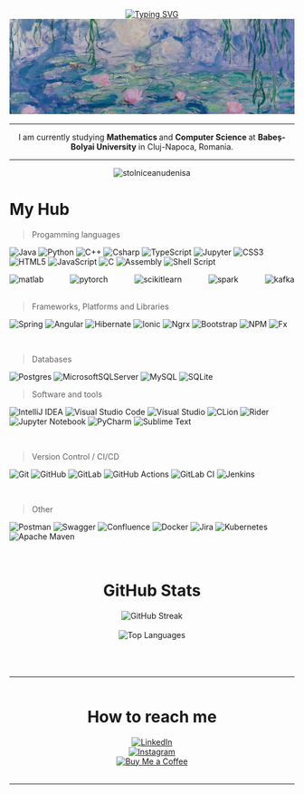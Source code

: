 









<!--
<div align="center" style="position: relative;"> 

  <div align="center">
  <a href="https://git.io/typing-svg">
   <img src="https://readme-typing-svg.demolab.com?font=Libre&pause=1000&color=030A0D&random=false&width=435&lines=Hi!+I+am+Stolniceanu+Denisa.;&size=25" alt="Typing SVG" /></a>
  <img src="https://github.com/stolniceanudenisa/stolniceanudenisa/blob/main/alb-negru.svg"/>
</div> -->

<div align="center" style="position: relative;">
<a href="https://git.io/typing-svg">
   <img src="https://readme-typing-svg.demolab.com?font=Libre&pause=1000&color=030A0D&random=false&width=435&lines=Hi!+I+am+Stolniceanu+Denisa.;&size=25" alt="Typing SVG" /></a>

  <div align="center">
  <img src="https://github.com/stolniceanudenisa/stolniceanudenisa/blob/main/monet poza2.png" />
</div>  
</div> 

<!--
<img align="left" src="https://user-images.githubusercontent.com/65187002/144930161-2f783401-8d27-4fdf-a2f7-cc0ba32f1f1f.gif" width="21%" style="display:inline;"><img align="right" src="https://user-images.githubusercontent.com/65187002/144930161-2f783401-8d27-4fdf-a2f7-cc0ba32f1f1f.gif" width="21%" style="display:inline;"> -->



<!--
<div align="center">
  <img src="https://github.com/stolniceanudenisa/stolniceanudenisa/blob/main/butterfly.gif" />
</div> -->


<hr>
<p align="center">
     I am currently studying <b> Mathematics </b> and <b> Computer Science </b> at <b>Babeș-Bolyai University</b> in Cluj-Napoca, Romania.
</p>


 <hr>
<p align="center"> <img src="https://komarev.com/ghpvc/?username=stolniceanudenisa&label=Profile%20views&color=0e75b6&style=flat" alt="stolniceanudenisa" /> </p>



# My Hub

 <!-- [![](https://visitcount.itsvg.in/api?id=stolniceanudenisa&icon=0&color=1)](https://visitcount.itsvg.in) -->


> Progamming languages

![Java](https://img.shields.io/badge/java-%23CC342D.svg?style=for-the-badge&logo=ruby&logoColor=white)
![Python](https://img.shields.io/badge/python-3670A0?style=for-the-badge&logo=python&logoColor=ffdd54)
![C++](https://img.shields.io/badge/c++-%2300599C.svg?style=for-the-badge&logo=c%2B%2B&logoColor=white)
![Csharp](https://img.shields.io/badge/C%23-239120?style=for-the-badge&logo=csharp&logoColor=white)
![TypeScript](https://img.shields.io/badge/TypeScript-007ACC?style=for-the-badge&logo=typescript&logoColor=white) 
![Jupyter](https://img.shields.io/badge/Jupyter-F37626?style=for-the-badge&logo=jupyter&logoColor=white)
![CSS3](https://img.shields.io/badge/css3-%231572B6.svg?style=for-the-badge&logo=css3&logoColor=white)
![HTML5](https://img.shields.io/badge/html5-%23E34F26.svg?style=for-the-badge&logo=html5&logoColor=white)
![JavaScript](https://img.shields.io/badge/javascript-%23323330.svg?style=for-the-badge&logo=javascript&logoColor=%23F7DF1E)
![C](https://img.shields.io/badge/c-%2300599C.svg?style=for-the-badge&logo=c&logoColor=white)
![Assembly](https://img.shields.io/badge/assembly-%2300599C.svg?style=for-the-badge&logo=c&logoColor=white)
![Shell Script](https://img.shields.io/badge/shell_script-%23121011.svg?style=for-the-badge&logo=gnu-bash&logoColor=white)

 <div style="display: flex; justify-content: space-between;">
    <img src="https://img.shields.io/badge/matlab-%23777BB4.svg?style=for-the-badge&amp;logo=c++&amp;logoColor=white" alt="matlab" />
    <img src="https://img.shields.io/badge/pytorch-%23323335.svg?style=for-the-badge&amp;logo=pytorch&amp;logoColor=%23F7DF1E" alt="pytorch" />
    <img src="https://img.shields.io/badge/scikitlearn-blue.svg?style=for-the-badge&amp;logo=scikitlearn&amp;logoColor=%23F7DF1E" alt="scikitlearn" />
    <img src="https://img.shields.io/badge/spark-%23326ce5.svg?style=for-the-badge&amp;logo=spark&amp;logoColor=white" alt="spark" />  
    <img src="https://img.shields.io/badge/kafka-red.svg?style=for-the-badge&amp;logo=kafka&amp;logoColor=white" alt="kafka" />
</div>


<br/>

> Frameworks, Platforms and Libraries

![Spring](https://img.shields.io/badge/spring-%236DB33F.svg?style=for-the-badge&logo=spring&logoColor=white)
![Angular](https://img.shields.io/badge/angular-%23DD0031.svg?style=for-the-badge&logo=angular&logoColor=white)
![Hibernate](https://img.shields.io/badge/hibernate-%2320232a.svg?style=for-the-badge&logo=react&logoColor=%2361DAFB)
![Ionic](https://img.shields.io/badge/Ionic-3880FF?style=for-the-badge&logo=ionic&logoColor=white)
![Ngrx](https://img.shields.io/badge/ngrx-%2320232a.svg?style=for-the-badge&logo=react&logoColor=%2361DAFB)
![Bootstrap](https://img.shields.io/badge/bootstrap-%23563D7C.svg?style=for-the-badge&logo=bootstrap&logoColor=white)
![NPM](https://img.shields.io/badge/NPM-%23000000.svg?style=for-the-badge&logo=npm&logoColor=white)
![Fx](https://img.shields.io/badge/fx-%23217346.svg?style=for-the-badge&logo=Qt&logoColor=white)
<!--
![Nodejs](https://img.shields.io/badge/Nodejs-3C873A?style=for-the-badge&labelColor=black&logo=node.js&logoColor=3C873A)
![VueJs](https://img.shields.io/badge/vue-%2320232a.svg?style=for-the-badge&logo=react&logoColor=%2361DAFB)
![React](https://img.shields.io/badge/-React-61DBFB?style=for-the-badge&labelColor=black&logo=react&logoColor=61DBFB)
![React Native](https://img.shields.io/badge/React_Native-20232A?style=for-the-badge&logo=react&logoColor=61DAFB)
![Next.js](https://img.shields.io/badge/next.js-000000?style=for-the-badge&logo=nextdotjs&logoColor=white)
![Express.js](https://img.shields.io/badge/Express.js-000000?style=for-the-badge&logo=express&logoColor=white)
-->

<br/>
 
> Databases

![Postgres](https://img.shields.io/badge/postgres-%23316192.svg?style=for-the-badge&logo=postgresql&logoColor=white)
![MicrosoftSQLServer](https://img.shields.io/badge/Microsoft%20SQL%20Server-CC2927?style=for-the-badge&logo=microsoft%20sql%20server&logoColor=white)
![MySQL](https://img.shields.io/badge/mysql-%2300f.svg?style=for-the-badge&logo=mysql&logoColor=white)
![SQLite](https://img.shields.io/badge/SQLite-%234ea94b.svg?style=for-the-badge&logo=mongodb&logoColor=white)

<!-- ![MariaDB](https://img.shields.io/badge/MariaDB-003545?style=for-the-badge&logo=mariadb&logoColor=white)
![MongoDB](https://img.shields.io/badge/MongoDB-%234ea94b.svg?style=for-the-badge&logo=mongodb&logoColor=white)
<br/> -->


> Software and tools
 
![IntelliJ IDEA](https://img.shields.io/badge/IntelliJIDEA-000000.svg?style=for-the-badge&logo=intellij-idea&logoColor=white)
![Visual Studio Code](https://img.shields.io/badge/Vscode-007ACC?style=for-the-badge&logo=visualstudiocode&logoColor=white)
![Visual Studio](https://img.shields.io/badge/Visual%20Studio-5C2D91.svg?style=for-the-badge&logo=visual-studio&logoColor=white)
![CLion](https://img.shields.io/badge/CLion-black?style=for-the-badge&logo=clion&logoColor=white) 
![Rider](https://img.shields.io/badge/Rider-black?style=for-the-badge&logo=rider&logoColor=white) 
![Jupyter Notebook](https://img.shields.io/badge/jupyter-%23FA0F00.svg?style=for-the-badge&logo=jupyter&logoColor=white)
![PyCharm](https://img.shields.io/badge/pycharm-143?style=for-the-badge&logo=pycharm&logoColor=black&color=black&labelColor=green)
![Sublime Text](https://img.shields.io/badge/sublime_text-%23575757.svg?style=for-the-badge&logo=sublime-text&logoColor=important)

 <br/>


> Version Control / CI/CD

![Git](https://img.shields.io/badge/git-%23F05033.svg?style=for-the-badge&logo=git&logoColor=white)
![GitHub](https://img.shields.io/badge/github-%23121011.svg?style=for-the-badge&logo=github&logoColor=white)
![GitLab](https://img.shields.io/badge/gitlab-%23181717.svg?style=for-the-badge&logo=gitlab&logoColor=white)
![GitHub Actions](https://img.shields.io/badge/github%20actions-%232671E5.svg?style=for-the-badge&logo=githubactions&logoColor=white)
![GitLab CI](https://img.shields.io/badge/gitlab%20ci-%23181717.svg?style=for-the-badge&logo=gitlab&logoColor=white)
![Jenkins](https://img.shields.io/badge/jenkins-%232C5263.svg?style=for-the-badge&logo=jenkins&logoColor=white)

<br/>


> Other

![Postman](https://img.shields.io/badge/Postman-FF6C37?style=for-the-badge&logo=postman&logoColor=white)
![Swagger](https://img.shields.io/badge/-Swagger-%23Clojure?style=for-the-badge&logo=swagger&logoColor=white)
![Confluence](https://img.shields.io/badge/confluence-%23172BF4.svg?style=for-the-badge&logo=confluence&logoColor=white)
![Docker](https://img.shields.io/badge/docker-%230db7ed.svg?style=for-the-badge&logo=docker&logoColor=white)
![Jira](https://img.shields.io/badge/jira-%230A0FFF.svg?style=for-the-badge&logo=jira&logoColor=white)
![Kubernetes](https://img.shields.io/badge/kubernetes-%23326ce5.svg?style=for-the-badge&logo=kubernetes&logoColor=white)
![Apache Maven](https://img.shields.io/badge/Apache%20Maven-C71A36?style=for-the-badge&logo=Apache%20Maven&logoColor=white)

<br/>





<div align="center" style="position: relative; display: flex; flex-direction: column; align-items: center;">
    <div style="margin-bottom: 20px;">
        <h1>GitHub Stats</h1>
        <img src="https://github-readme-streak-stats.herokuapp.com/?user=stolniceanudenisa&theme=swift&hide_border=true" alt="GitHub Streak" /><br/><br/>
        <img src="https://github-readme-stats.vercel.app/api/top-langs/?username=stolniceanudenisa&theme=swift&hide_border=true&include_all_commits=true&count_private=true&layout=compact" alt="Top Languages" />
    </div>
</div>

<br/><hr/>

<div align="center" style="position: relative; display: flex; flex-direction: column; align-items: center;">
    <h1>How to reach me</h1>
    <a href="https://www.linkedin.com/in/denisa-elena-stolniceanu-793615202">
        <img src="https://img.shields.io/badge/linkedin-%230077B5.svg?style=for-the-badge&logo=linkedin&logoColor=white" alt="LinkedIn" />
    </a>
    <a href="https://instagram.com/__.denisa.__">
        <img src="https://img.shields.io/badge/Instagram-%23E4405F.svg?style=for-the-badge&logo=Instagram&logoColor=white" alt="Instagram" />
    </a>
    <a href="https://buymeacoffee.com/stolniceanudenisa">
        <img src="https://img.shields.io/badge/Buy%20Me%20a%20Coffee-ffdd00?style=for-the-badge&logo=buy-me-a-coffee&logoColor=black" alt="Buy Me a Coffee" />
    </a>
</div>




<!--

## Languages and Tools
<table align="center">
  <tr>
    <td align="center" width="96">
        <img src="https://techstack-generator.vercel.app/react-icon.svg" alt="icon" width="65" height="65" />
      <br>React
    </td>
    <td align="center" width="96">
        <img src="https://techstack-generator.vercel.app/csharp-icon.svg" alt="icon" width="65" height="65" />
      <br>C#
    </td>
    <td align="center" width="96"> 
        <img src="https://skillicons.dev/icons?i=dotnet" width="48" height="48" alt="Git" />
    s  <br>.Net
    </td>
    <td align="center" width="96">
        <img src="https://techstack-generator.vercel.app/cpp-icon.svg" alt="icon" width="65" height="65" />
      <br>C++
    </td>
    <td align="center" width="96">
        <img src="https://techstack-generator.vercel.app/js-icon.svg" alt="icon" width="65" height="65" />
      <br>JavaScript
    </td>
     <td align="center" width="96">
      <a href="#macropower-tech">
        <img src="https://techstack-generator.vercel.app/python-icon.svg" alt="icon" width="65" height="65" />
      </a>
      <br>Python
    </td>
    <td align="center" width="96">
        <img src="https://techstack-generator.vercel.app/mysql-icon.svg" alt="icon" width="65" height="65" />
      <br>MySQL
    </td>
  </tr>
  <tr>
  <td align="center" width="96">
        <img src="https://techstack-generator.vercel.app/django-icon.svg" alt="icon" width="65" height="65" />
      <br>Django
    <td align="center" width="96">
        <img src="https://techstack-generator.vercel.app/github-icon.svg" alt="icon" width="65" height="65" />
      <br>Github
    </td>
    <td align="center"  width="96">
        <img src="https://skillicons.dev/icons?i=html" width="48" height="48" alt="HTML5" />
      <br>HTML5
    </td>
    <td align="center" width="96">
        <img src="https://skillicons.dev/icons?i=css" width="48" height="48" alt="css" />
      <br>CSS
    </td>
    <td align="center"  width="96">
        <img src="https://skillicons.dev/icons?i=bootstrap" width="48" height="48" alt="bootstrap" />
      <br>Bootstrap
    </td>
      <td align="center" width="96">
        <img src="https://skillicons.dev/icons?i=mongodb" width="48" height="48" alt="MongoDB" />
      <br>MongoDB
    </td>
        <td align="center" width="96">
        <img src="https://skillicons.dev/icons?i=nodejs" width="48" height="48" alt="Nodejs" />
      <br>Nodejs
      </td>
      </td>
   
  
 </tr>
</table>
<br><br>
</tr>
</tr></tr>
-->


<!--
<h1 align="center">Github Stats</h1>
<p align="left">
<img align="left" src="https://github-readme-stats.vercel.app/api/top-langs?username=stolniceanudenisa&show_icons=true&layout=compact&theme=light" alt="stolniceanudenisa" />
  
  <img align="right" width="38%"  src="https://github-readme-stats.vercel.app/api?username=stolniceanudenisa&show_icons=true&theme=light&layout=compact" />
</p>

<br>
<p align="left">
  <img width="50%" src="https://github-readme-streak-stats.herokuapp.com/?user=stolniceanudenisa&theme=light" />
</p>
-->





<br/>
<hr/>
<br/>


<!--

<p align="center">
  <a href="https://github.com/stolniceanudenisa">
    <img src="https://github-readme-streak-stats.herokuapp.com/?user=stolniceanudenisa&theme=radical&border=7F3FBF&background=0D1117" alt="Saif's GitHub streak"/>
  </a>
</p>

<p align="center">
  <a href="https://github.com/stolniceanudenisa">
    <img src="https://github-profile-summary-cards.vercel.app/api/cards/profile-details?username=stolniceanudenisa&theme=radical" alt="Al Siam's GitHub Contribution"/>
  </a>
</p>

<a> 
    <a href="https://github.com/stolniceanudenisa"><img alt="Al Siam's Github Stats" src="https://denvercoder1-github-readme-stats.vercel.app/api?username=stolniceanudenisa&show_icons=true&count_private=true&theme=react&border_color=7F3FBF&bg_color=0D1117&title_color=F85D7F&icon_color=F8D866" height="192px" width="49.5%"/></a>
  <a href="https://github.com/stolniceanudenisa"><img alt="Al Siam's Top Languages" src="https://denvercoder1-github-readme-stats.vercel.app/api/top-langs/?username=stolniceanudenisa&langs_count=8&layout=compact&theme=react&border_color=7F3FBF&bg_color=0D1117&title_color=F85D7F&icon_color=F8D866" height="192px" width="49.5%"/></a>
  <br/>
</a>

-->


 <!--

# Skills <img src='https://user-images.githubusercontent.com/74038190/206662607-d9e7591e-bbf9-42f9-9386-29efc927bc16.gif' width="40"> 

| Category        | Skills        |
|-----------------|---------------|
| Frameworks| <img src="https://img.shields.io/badge/next.js-000000?style=for-the-badge&logo=nextdotjs&logoColor=white"/> <img src="https://img.shields.io/badge/React-20232A?style=for-the-badge&logo=react&logoColor=61DAFB"/> <img src="https://img.shields.io/badge/Express.js-000000?style=for-the-badge&logo=express&logoColor=white"/> <img src="https://img.shields.io/badge/Node.js-339933?style=for-the-badge&logo=nodedotjs&logoColor=white"/> <img src="https://img.shields.io/badge/jQuery-0769AD?style=for-the-badge&logo=jquery&logoColor=white"/> <img src="https://img.shields.io/badge/Flutter-02569B?style=for-the-badge&logo=flutter&logoColor=white"/> |
| Languages       | <img src="https://img.shields.io/badge/JavaScript-323330?style=for-the-badge&logo=javascript&logoColor=F7DF1E"/> <img src="https://img.shields.io/badge/TypeScript-007ACC?style=for-the-badge&logo=typescript&logoColor=white"/> <img src="https://img.shields.io/badge/C%2B%2B-00599C?style=for-the-badge&logo=c%2B%2B&logoColor=white"/> <img src="https://img.shields.io/badge/C-00599C?style=for-the-badge&logo=c&logoColor=white"/> <img src="https://img.shields.io/badge/HTML5-E34F26?style=for-the-badge&logo=html5&logoColor=white" /> <img src="https://img.shields.io/badge/Dart-0175C2?style=for-the-badge&logo=dart&logoColor=white" /> |
| Styling & Frameworks | <img src="https://img.shields.io/badge/CSS3-1572B6?style=for-the-badge&logo=css3&logoColor=white" /> <img src="https://img.shields.io/badge/Tailwind_CSS-38B2AC?style=for-the-badge&logo=tailwind-css&logoColor=white"/> <img src="https://img.shields.io/badge/Sass-CC6699?style=for-the-badge&logo=sass&logoColor=white" /> <img src="https://img.shields.io/badge/Bootstrap-563D7C?style=for-the-badge&logo=bootstrap&logoColor=white" /> <img src="https://img.shields.io/badge/Chakra--UI-319795?style=for-the-badge&logo=chakra-ui&logoColor=white" /> |
| Database | <img src="https://img.shields.io/badge/MongoDB-4EA94B?style=for-the-badge&logo=mongodb&logoColor=white"/> <img src="https://img.shields.io/badge/GraphQl-E10098?style=for-the-badge&logo=graphql&logoColor=white" /> <img src="https://img.shields.io/badge/Airtable-18BFFF?style=for-the-badge&logo=Airtable&logoColor=white" /> <img src="https://img.shields.io/badge/Oracle-F80000?style=for-the-badge&logo=oracle&logoColor=black" /> <img src="https://img.shields.io/badge/mongoose-880000?style=for-the-badge&logo=udacity&logoColor=white" /> <img src="https://img.shields.io/badge/MySQL-005C84?style=for-the-badge&logo=mysql&logoColor=white"/> |
| Services & Tools| <img src="https://img.shields.io/badge/Hasura-1EB4D4?style=for-the-badge&logo=hasura&logoColor=white" /> <a href="https://github.com/Anmol-Baranwal"><img src="https://img.shields.io/badge/GitHub-000000?style=for-the-badge&logo=github&logoColor=white"/></a> <img src="https://img.shields.io/badge/GIT-E44C30?style=for-the-badge&logo=git&logoColor=white"/> <img src="https://img.shields.io/badge/firebase-ffca28?style=for-the-badge&logo=firebase&logoColor=black"/> |
| Competitive Coding | <a href="https://leetcode.com/anmol4coder/"><img src="https://img.shields.io/badge/-LeetCode-FFA116?style=for-the-badge&logo=LeetCode&logoColor=black"/></a> <a href="https://auth.geeksforgeeks.org/user/anmolbaranwal119"><img src="https://img.shields.io/badge/GeeksforGeeks-298D46?style=for-the-badge&logo=geeksforgeeks&logoColor=white"/></a> <a href="https://www.codechef.com/users/anmol119"><img src="https://img.shields.io/badge/-CodeChef-5B4638?style=for-the-badge&logo=CodeChef&logoColor=white"/></a> |
| IDE & Environment | <img src="https://img.shields.io/badge/VSCode-0078D4?style=for-the-badge&logo=visual%20studio%20code&logoColor=white" /> <img src="https://img.shields.io/badge/replit-F26207?style=for-the-badge&logo=replit&logoColor=white" /> <img src="https://img.shields.io/badge/Codesandbox-000000?style=for-the-badge&logo=CodeSandbox&logoColor=white" /> <img src="https://img.shields.io/badge/Hyper-000000?style=for-the-badge&logo=hyper&logoColor=white" /> <img src="https://img.shields.io/badge/Google_chrome-4285F4?style=for-the-badge&logo=Google-chrome&logoColor=white" /> <img src="https://img.shields.io/badge/eslint-3A33D1?style=for-the-badge&logo=eslint&logoColor=white" /> |
| Hosting         | <img src="https://img.shields.io/badge/Vercel-000000?style=for-the-badge&logo=vercel&logoColor=white"/> <img src="https://img.shields.io/badge/Netlify-00C7B7?style=for-the-badge&logo=netlify&logoColor=white"/> <img src="https://img.shields.io/badge/Heroku-430098?style=for-the-badge&logo=heroku&logoColor=white"/> <img src="https://img.shields.io/badge/Render-46E3B7?style=for-the-badge&logo=render&logoColor=white"/> <img src="https://img.shields.io/badge/Railway-131415?style=for-the-badge&logo=railway&logoColor=white"/> |
| APIs | <img src="https://img.shields.io/badge/Postman-FF6C37?style=for-the-badge&logo=Postman&logoColor=white" /> <img src="https://img.shields.io/badge/Twilio-F22F46?style=for-the-badge&logo=Twilio&logoColor=white" /> <img src="https://img.shields.io/badge/Unsplash-000000?style=for-the-badge&logo=Unsplash&logoColor=white" /> <img src="https://img.shields.io/badge/foursquare-3333FF?style=for-the-badge&logo=Unsplash&logoColor=white" /> |
| Design Tools    | <img src="https://img.shields.io/badge/Adobe%20XD-470137?style=for-the-badge&logo=Adobe%20XD&logoColor=#FF61F6"/> <img src="https://img.shields.io/badge/Adobe%20Illustrator-FF9A00?style=for-the-badge&logo=adobe%20illustrator&logoColor=white"/> <img src="https://img.shields.io/badge/Figma-F24E1E?style=for-the-badge&logo=figma&logoColor=white"/> <a href="https://dribbble.com/Anmol-Baranwal/"><img src="https://img.shields.io/badge/Dribbble-EA4C89?style=for-the-badge&logo=dribbble&logoColor=white" /></a> |
| Learning | <a href="https://www.coursera.org/user/69e4ae79233b116200019fb3f9111083"><img src="https://img.shields.io/badge/Coursera-0056D2?style=for-the-badge&logo=Coursera&logoColor=white" /></a> <img src="https://img.shields.io/badge/scrimba-2B283A?style=for-the-badge&logo=scrimba&logoColor=white" /> <img src="https://img.shields.io/badge/freecodecamp-27273D?style=for-the-badge&logo=freecodecamp&logoColor=white" /> <img src="https://img.shields.io/badge/Udemy-EC5252?style=for-the-badge&logo=Udemy&logoColor=white" /> <img src="https://img.shields.io/badge/Udacity-02B3E4?style=for-the-badge&logo=udacity&logoColor=white" /> |
  
<img src="https://www.animatedimages.org/data/media/562/animated-line-image-0184.gif" width="1920" />

<br>
 
-->
 


 <!-- 
 [![EU](https://github-readme-stats.vercel.app/api?username=stolniceanudenisa&bg_color=7f7fd5,86a8e7,91eac9&title_color=fff&text_color=fff)](https://github.com/anuraghazra/github-readme-stats) [![stolniceanudenisa's Top Langs](https://github-readme-stats.vercel.app/api/top-langs/?username=stolniceanudenisa&layout=compact&bg_color=7f7fd5,86a8e7,91eac9&title_color=fff&text_color=fff)](https://github.com/anuraghazra/github-readme-stats) -->
 



  <!--de facut asta aaaaaaalbb si mai la dreapta
[![Top Langs](https://github-readme-stats.vercel.app/api/top-langs/?username=stolniceanudenisa&layout=donut&theme=dark)](https://github.com/anuraghazra/github-readme-stats)  -->

  <!--
 ![Top Langs](https://github-readme-stats.vercel.app/api/top-langs/?username=stolniceanudenisa&layout=compact&theme=radical)   -->

  
  <!--  de pus iconita sagetuta
<p align="right">(<a href="#readme-top">back to top</a>)</p>  -->


 
 







